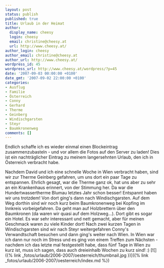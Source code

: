 ```yaml
---
layout: post
status: publish
published: true
title: Urlaub in der Heimat
author:
  display_name: cheesy
  login: cheesy
  email: christine@cheesy.at
  url: http://www.cheesy.at/
author_login: cheesy
author_email: christine@cheesy.at
author_url: http://www.cheesy.at/
wordpress_id: 45
wordpress_url: http://www.cheesy.at/wordpress/?p=45
date: '2007-09-03 00:00:00 +0100'
date_gmt: '2007-09-02 22:00:00 +0100'
categories:
- Ausflug
- Familie
- Österreich
- Conny
- Gerhard
- Therme
- Geinberg
- Windischgarsten
- Steyr
- Baumkronenweg
comments: []
---
```

<!--:de--><!-- 3796-->Endlich schaffe ich es wieder einmal einen Blockeintrag zusammenzubasteln - und vor allem die Fotos auf den Server zu laden! Dies ist ein nachträglicher Eintrag zu meinem langersehnten Urlaub, den ich in Österreich verbracht habe.
Nachdem David und ich eine schnelle Woche in Wien verbracht haben, sind wir zur Therme Geinberg gefahren, um uns dort ein paar Tage zu entspannen. Ehrlich gesagt, war die Therme ganz ok, hat uns aber zu sehr an ein Krankenhaus erinnert, von der Stimmung her. Da war die Hundertwassertherme Blumau letztes Jahr schon besser! Entspannt haben wir uns trotzdem!
Von dort ging's dann nach Windischgarsten. Auf dem Weg dorthin sind wir noch kurz beim Baumkronenweg bei Kopfing im Innkreis vorbeigefahren. Da geht man auf Holzbrettern über den Baumkronen (da waren wir quasi auf dem Holzweg...). Dort gibt es sogar ein Hotel. Es war sehr interessant und nett gemacht, aber für meinen Geschmack waren zu viele Kinder dort!
Nach zwei kurzen Tagen in Windischgarsten sind wir nach Steyr weitergefahren Conny's Verwandtschaft besuchen und dann ging's weiter nach Wien. In Wien war ich dann nur noch im Stress und es ging von einem Treffen zum Nächsten - nachdem ich das letzte mal festgestellt habe, dass fünf Tage in Wien zu kurz ist, muss ich sagen, dass auch dreieinhalb Wochen zu kurz sind! :)
[![]({% link _fotos/urlaub/2006-2007/oesterreich/thumbnail.jpg })]({% link _fotos/urlaub/2006-2007/oesterreich/index.md %})
